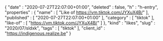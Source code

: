 {
  "date" : "2020-07-27T22:07:00+01:00",
  "deleted" : false,
  "h" : "h-entry",
  "properties" : {
    "name" : [ "Like of https://vm.tiktok.com/JYXuX4B/" ],
    "published" : [ "2020-07-27T22:07:00+01:00" ],
    "category" : [ "tiktok" ],
    "like-of" : [ "https://vm.tiktok.com/JYXuX4B/" ]
  },
  "kind" : "likes",
  "slug" : "2020/07/sldxk",
  "tags" : [ "tiktok" ],
  "client_id" : "https://indigenous.realize.be"
}
